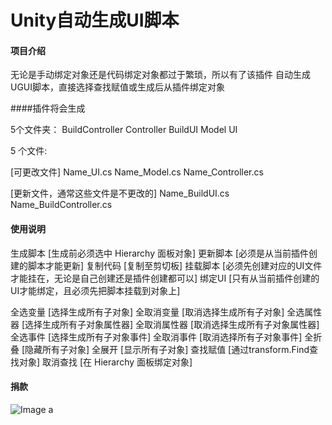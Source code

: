 ﻿# Unity自动生成UI脚本

#### 项目介绍

无论是手动绑定对象还是代码绑定对象都过于繁琐，所以有了该插件
自动生成UGUI脚本，直接选择查找赋值或生成后从插件绑定对象

####插件将会生成 

5个文件夹：
    BuildController
    Controller
    BuildUI
    Model
    UI

5 个文件:

[可更改文件]
    Name_UI.cs
    Name_Model.cs
    Name_Controller.cs

[更新文件，通常这些文件是不更改的]
    Name_BuildUI.cs
    Name_BuildController.cs


#### 使用说明

生成脚本 [生成前必须选中 Hierarchy 面板对象]
更新脚本 [必须是从当前插件创建的脚本才能更新]
复制代码 [复制至剪切板]
挂载脚本 [必须先创建对应的UI文件才能挂在，无论是自己创建还是插件创建都可以]
绑定UI   [只有从当前插件创建的UI才能绑定，且必须先把脚本挂载到对象上]

全选变量     [选择生成所有子对象] 
全取消变量   [取消选择生成所有子对象]
全选属性器   [选择生成所有子对象属性器] 
全取消属性器 [取消选择生成所有子对象属性器]
全选事件     [选择生成所有子对象事件] 
全取消事件   [取消选择所有子对象事件]
全折叠       [隐藏所有子对象] 
全展开       [显示所有子对象]
查找赋值     [通过transform.Find查找对象] 
取消查找     [在 Hierarchy 面板绑定对象]

#### 捐款
![Image a](https://raw.githubusercontent.com/pinzeweifen/CreateScript/master/image/a6x01158ynw6dgxmb8flf56.png)
